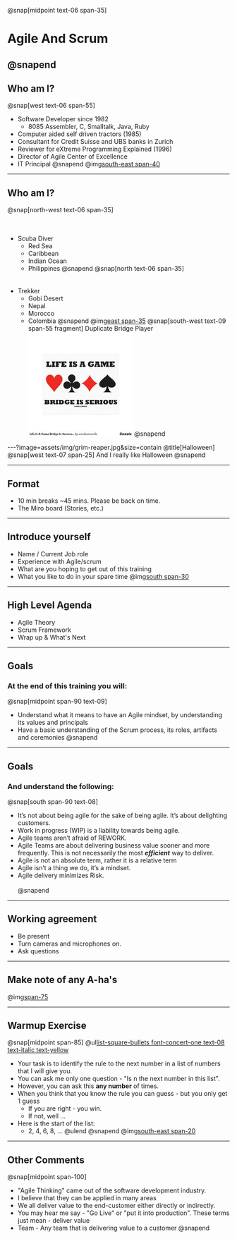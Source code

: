 
@snap[midpoint text-06 span-35]
# Agile And Scrum
@snapend
---
## Who am I?
@snap[west text-06 span-55]
- Software Developer since 1982
  - 8085 Assembler, C, Smalltalk, Java, Ruby
- Computer aided self driven tractors (1985)
- Consultant for Credit Suisse and UBS banks in Zurich
- Reviewer for eXtreme Programming Explained (1996)
- Director of Agile Center of Excellence
- IT Principal
@snapend
@img[south-east span-40](assets/img/bio-greg-on-hill.jpg)

---
## Who am I?
@snap[north-west text-06 span-35]
<br><br><br>
- Scuba Diver
    - Red Sea
    - Caribbean
    - Indian Ocean
    - Philippines
@snapend
@snap[north text-06 span-35]
<br><br><br>
- Trekker
    - Gobi Desert
    - Nepal
    - Morocco
    - Colombia
@snapend
@img[east span-35](assets/img/bio-greg-on-hill.jpg)
@snap[south-west text-09 span-55 fragment]
Duplicate Bridge Player
![](assets/img/duplicate-bridge.jpg)
@snapend

---?image=assets/img/grim-reaper.jpg&size=contain
@title[Halloween]
@snap[west text-07 span-25]
And I really like Halloween
@snapend

---
## Format
- 10 min breaks ~45 mins. Please be back on time.
- The Miro board (Stories, etc.)
---
## Introduce yourself
- Name / Current Job role
- Experience with Agile/scrum
- What are you hoping to get out of this training
- What you like to do in your spare time
@img[south span-30](assets/img/introduce-yourself.jpg)

---
## High Level Agenda
- Agile Theory
- Scrum Framework
- Wrap up & What's Next

---
## Goals
### At the end of this training you will:
@snap[midpoint span-90 text-09]
- Understand what it means to have an Agile mindset, by understanding its values and principals
- Have a basic understanding of the Scrum process, its roles, artifacts and ceremonies
@snapend

---
## Goals
### And understand the following:
@snap[south span-90 text-08]
- It’s not about being agile for the sake of being agile. It’s about delighting customers.
- Work in progress (WIP) is a liability towards being agile.
- Agile teams aren’t afraid of REWORK.
- Agile Teams are about delivering business value sooner and more frequently. This is not necessarily the most ***efficient*** way to deliver.
- Agile is not an absolute term, rather it is a relative term
- Agile isn’t a thing we do, it’s a mindset.
- Agile delivery minimizes Risk.
<br><br>
@snapend
---
## Working agreement
- Be present
- Turn cameras and microphones on.
- Ask questions

---
## Make note of any A-ha's
@img[span-75](assets/img/aha.png)

---
## Warmup Exercise
@snap[midpoint span-85]
@ul[list-square-bullets font-concert-one text-08 text-italic text-yellow](true)
- Your task is to identify the rule to the next number in a list of numbers that I will give you.
- You can ask me only one question - "Is n the next number in this list".
- However, you can ask this **any number** of times.
- When you think that you know the rule you can guess - but you only get 1 guess
  - If you are right - you win.
  - If not, well ...
- Here is the start of the list:
    - 2, 4, 6, 8, ...
@ulend
@snapend
@img[south-east span-20](assets/img/thinking-cap.jpg)

---
## Other Comments
@snap[midpoint span-100]
- "Agile Thinking" came out of the software development industry.
- I believe that they can be applied in many areas
- We all deliver value to the end-customer either directly or indirectly.
- You may hear me say - "Go Live" or "put it into production". These terms just mean - deliver value
- Team - Any team that is delivering value to a customer
@snapend
